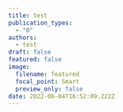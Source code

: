 ```yaml
---
title: test
publication_types:
  - "0"
authors:
  - test
draft: false
featured: false
image:
  filename: featured
  focal_point: Smart
  preview_only: false
date: 2022-06-04T16:52:09.222Z
---
```


